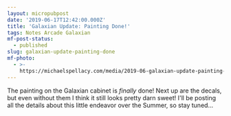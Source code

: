 ```yaml
---
layout: micropubpost
date: '2019-06-17T12:42:00.000Z'
title: 'Galaxian Update: Painting Done!'
tags: Notes Arcade Galaxian
mf-post-status:
  - published
slug: galaxian-update-painting-done
mf-photo:
  - >-
    https://michaelspellacy.com/media/2019-06-galaxian-update-painting-done/1560775333917.jpg
---
```

The painting on the Galaxian cabinet is *finally* done! Next up are the decals, but even without them I think it still looks pretty darn sweet! I&#39;ll be posting all the details about this little endeavor over the Summer, so stay tuned...
